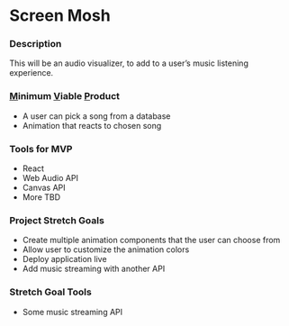 # Screen Mosh

### Description
This will be an audio visualizer, to add to a user’s music listening experience.


<h3><u>M</u>inimum <u>V</u>iable <u>P</u>roduct</h3>

* A user can pick a song from a database 
* Animation that reacts to chosen song

### Tools for MVP
* React
* Web Audio API
* Canvas API
* More TBD

### Project Stretch Goals
* Create multiple animation components that the user can choose from
* Allow user to customize the animation colors
* Deploy application live
* Add music streaming with another API

### Stretch Goal Tools
* Some music streaming API
